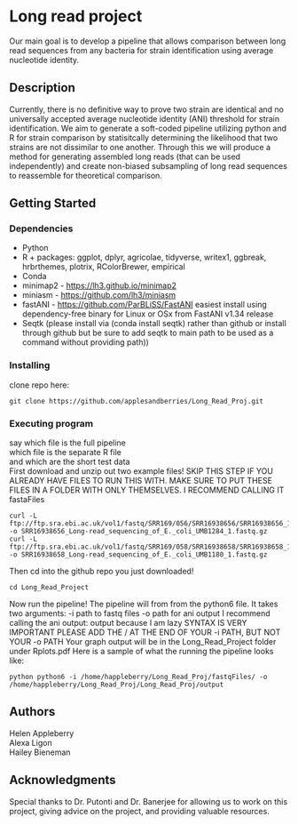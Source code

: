 # Long read project

Our main goal is to develop a pipeline that allows comparison between long read sequences from any bacteria for strain identification using average nucleotide identity.

## Description

Currently, there is no definitive way to prove two strain are identical and no universally accepted average nucleotide identity (ANI) threshold for strain identification. We aim to generate a soft-coded pipeline utilizing python and R for strain comparison by statisitcally determining the likelihood that two strains are not dissimilar to one another. Through this we will produce a method for generating assembled long reads (that can be used independently) and create non-biased subsampling of long read sequences to reassemble for theoretical comparison.

## Getting Started

### Dependencies
* Python
* R + packages: ggplot, dplyr, agricolae, tidyverse, writex1, ggbreak, hrbrthemes, plotrix, RColorBrewer, empirical
* Conda
* minimap2 - https://lh3.github.io/minimap2
* miniasm - https://github.com/lh3/miniasm
* fastANI - https://github.com/ParBLiSS/FastANI easiest install using dependency-free binary for Linux or OSx from FastANI v1.34 release
* Seqtk (please install via (conda install seqtk) rather than github or install through github but be sure to add seqtk to main path to be used as a command without providing path))

### Installing

clone repo here:
```
git clone https://github.com/applesandberries/Long_Read_Proj.git
```
### Executing program

say which file is the full pipeline <br>
which file is the separate R file <br> 
and which are the short test data <br>
First download and unzip out two example files! SKIP THIS STEP IF YOU ALREADY HAVE FILES TO RUN THIS WITH.
MAKE SURE TO PUT THESE FILES IN A FOLDER WITH ONLY THEMSELVES. I RECOMMEND CALLING IT fastaFiles
```
curl -L ftp://ftp.sra.ebi.ac.uk/vol1/fastq/SRR169/056/SRR16938656/SRR16938656_1.fastq.gz -o SRR16938656_Long-read_sequencing_of_E._coli_UMB1284_1.fastq.gz
curl -L ftp://ftp.sra.ebi.ac.uk/vol1/fastq/SRR169/058/SRR16938658/SRR16938658_1.fastq.gz -o SRR16938658_Long-read_sequencing_of_E._coli_UMB1180_1.fastq.gz

```
Then cd into the github repo you just downloaded!
```
cd Long_Read_Project
```
Now run the pipeline!
The pipeline will from from the python6 file.
It takes two arguments:
-i path to fastq files
-o path for ani output
I recommend calling the ani output: output because I am lazy
SYNTAX IS VERY IMPORTANT PLEASE ADD THE / AT THE END OF YOUR -i PATH, BUT NOT YOUR -o PATH
Your graph output will be in the Long_Read_Project folder under Rplots.pdf
Here is a sample of what the running the pipeline looks like:
```
python python6 -i /home/happleberry/Long_Read_Proj/fastqFiles/ -o /home/happleberry/Long_Read_Proj/Long_Read_Proj/output
```
## Authors

Helen Appleberry<br>
Alexa Ligon<br>
Hailey Bieneman<br>

## Acknowledgments

Special thanks to Dr. Putonti and Dr. Banerjee for allowing us to work on this project, giving advice on the project, and providing valuable resources. 
